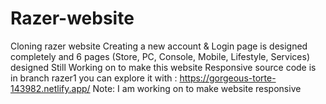 # Razer-website
Cloning razer website
Creating a new account & Login page is designed completely and 6 pages (Store, PC, Console, Mobile, Lifestyle, Services) designed
Still Working on to make this website Responsive
source code is in branch razer1
you can explore it with : 
https://gorgeous-torte-143982.netlify.app/
Note: I am working on to make website responsive

